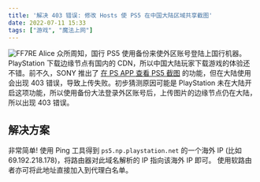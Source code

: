 ```yaml
---
title: '解决 403 错误: 修改 Hosts 使 PS5 在中国大陆区域共享截图'
date: 2022-07-11 15:33
tags: ["游戏", "魔法上网"]
---
```

![FF7RE Alice][1]
众所周知，国行 PS5 使用备份来使外区账号登陆上国行机器。PlayStation 下载边缘节点有国内的 CDN，所以中国大陆玩家下载游戏的体验还不错。前不久，SONY 推出了 [在 PS APP 查看 PS5 截图][2] 的功能，但在大陆使用会出现 403 错误，导致上传失败。初步猜测原因可能是 PlayStation 未在大陆开启这项功能，所以使用备份大法登录外区账号后，上传图片的边缘节点仍在大陆，所以出现 403 错误。
<!-- more -->
## 解决方案
非常简单!
使用 Ping 工具得到 `ps5.np.playstation.net` 的一个海外 IP (比如 69.192.218.178)，将路由器对此域名解析的 IP 指向该海外 IP 即可。
使用软路由者亦可将此地址直接加入到代理白名单。


  [1]: https://niconiacg.visualstudio.com/a158c0e6-f968-4c72-b336-690f5a7c8b4c/_apis/git/repositories/f4cb0aa8-76ef-49d2-bee3-9a3deda56975/items?path=/2022/11/838015a56bb056edca52710da5135e66.webp&%24format=octetStream&api-version=5.0
  [2]: https://www.playstation.com/zh-hans-hk/support/games/ps5-game-captures-ps-app/